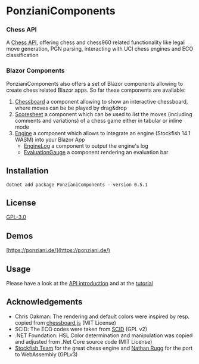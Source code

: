 # PonzianiComponents #

### Chess API ###
A [Chess API](api/PonzianiComponents.Chesslib.html), offering chess and chess960 related functionality like legal move generation,
PGN parsing, interacting with UCI chess engines and ECO classification


### Blazor Components ###
PonzianiComponents also offers a set of Blazor components allowing to create chess related Blazor apps.
So far these components are available:
1. [Chessboard](api/PonzianiComponents.Chessboard.html)
	a component allowing to show an interactive chessboard, where moves can be be played by drag&drop
2. [Scoresheet](api/PonzianiComponents.Scoresheet.html)
	a component which can be used to list the moves (including comments and variations) of a chess game either in tabular or inline mode
3. [Engine](api/PonzianiComponents.Engine.html)
	a component which allows to integrate an engine (Stockfish 14.1 WASM) into your Blazor App
    * [EngineLog](api/PonzianiComponents.EngineLog.html) 
		a component to output the engine's log
	* [EvaluationGauge](api/PonzianiComponents.EvaluationGauge.html) 
		a component rendering an evaluation bar

## Installation ##

`dotnet add package PonzianiComponents --version 0.5.1`

## License ##

[GPL-3.0](../LICENSE)

## Demos ##
[https://ponziani.de/](https://ponziani.de/)

## Usage ##

Please have a look at the [API introduction](articles/chesslib_overview.html) and at the [tutorial](articles/tutorial_1_1.html)

## Acknowledgements ##
- Chris Oakman: The rendering and default colors were inspired by resp. copied from [chessboard.js](https://chessboardjs.com/) (MIT License)
- SCID: The ECO codes were taken from [SCID](http://scid.sourceforge.net/) (GPL v2)
- .NET Foundation: HSL Color determination and manipulation was copied and adjusted from .Net Core source code (MIT License)
- [Stockfish Team](https://github.com/official-stockfish/Stockfish) for the great chess engine and [Nathan Rugg](https://github.com/nmrugg/stockfish.js) for the port to WebAssembly (GPLv3)
